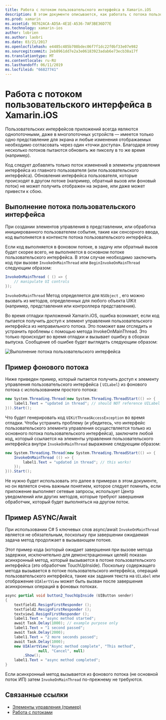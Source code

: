 ```yaml
---
title: Работа с потоком пользовательского интерфейса в Xamarin.iOS
description: В этом документе описывается, как работать с потока пользовательского интерфейса в Xamarin.iOS. Описывает выполнение потока пользовательского интерфейса, пример фонового потока и проверяет async/await.
ms.prod: xamarin
ms.assetid: 98762ACA-AD5A-4E1E-A536-7AF3BE36D77E
ms.technology: xamarin-ios
author: lobrien
ms.author: laobri
ms.date: 03/21/2017
ms.openlocfilehash: e4485c485b708bdec06f7f1dc22f0bf33e07e982
ms.sourcegitcommit: 2eb8961dd7e2a3e06183923adab6e73ecb38a17f
ms.translationtype: MT
ms.contentlocale: ru-RU
ms.lasthandoff: 06/11/2019
ms.locfileid: "66827741"
---
```

# <a name="working-with-the-ui-thread-in-xamarinios"></a>Работа с потоком пользовательского интерфейса в Xamarin.iOS

Пользовательских интерфейсов приложений всегда являются однопоточными, даже в многопоточных устройств — имеется только одно представление для экрана и любые изменения отображаемых необходимо согласовать через один «точки доступа». Благодаря этому несколько потоков пытаются обновить же пикселу в то же время (например).

Код следует добавлять только поток изменений в элементы управления интерфейса из главного пользователя (или пользовательского интерфейса). Обновления интерфейса пользователя, которые происходят в другом потоке (например, обратный вызов или фоновый поток) не может получить отображен на экране, или даже может привести к сбою.

## <a name="ui-thread-execution"></a>Выполнение потока пользовательского интерфейса

При создании элементов управления в представлении, или обработка инициированного пользователем события, такие как сенсорного ввода, код выполняется в контексте потока пользовательского интерфейса.

Если код выполняется в фоновом потоке, в задачу или обратный вызов будет скорее всего, не выполняется в основном потоке пользовательского интерфейса. В этом случае необходимо заключить код при вызове `InvokeOnMainThread` или `BeginInvokeOnMainThread` следующим образом:

```csharp
InvokeOnMainThread ( () => {
    // manipulate UI controls
});
```

`InvokeOnMainThread` Метод определяется для `NSObject` , его можно вызвать из методов, определенных для любого объекта UIKit (например, представления или контроллера представления).

Во время отладки приложений Xamarin.iOS, ошибка возникает, если код пытается получить доступ к элемент управления пользовательского интерфейса из неправильного потока. Это поможет вам отследить и устранить проблемы с помощью метода InvokeOnMainThread. Это только происходит во время отладки и вызывает ошибку в сборках выпуска. Сообщение об ошибке будет выглядеть следующим образом:

 ![](ui-thread-images/image10.png "Выполнение потока пользовательского интерфейса")

 <a name="Background_Thread_Example" />


## <a name="background-thread-example"></a>Пример фонового потока

Ниже приведен пример, который пытается получить доступ к элементу управления пользовательского интерфейса ( `UILabel`) из фонового потока с использованием простого потока:

```csharp
new System.Threading.Thread(new System.Threading.ThreadStart(() => {
    label1.Text = "updated in thread"; // should NOT reference UILabel on background thread!
})).Start();
```

Что будет генерировать код `UIKitThreadAccessException` во время отладки. Чтобы устранить проблему (и убедитесь, что интерфейс пользовательского элемента управления осуществляется только из основного потока пользовательского интерфейса), заключите любой код, который ссылается на элементы управления пользовательского интерфейса внутри `InvokeOnMainThread` выражение следующим образом:

```csharp
new System.Threading.Thread(new System.Threading.ThreadStart(() => {
    InvokeOnMainThread (() => {
        label1.Text = "updated in thread"; // this works!
    });
})).Start();
```

Не нужно будет использовать это далее в примерах в этом документе, но он является очень важным понятием, которое следует помнить, если приложение выполняет сетевые запросы, использует Центр уведомлений или других методов, которые требуют завершения обработчик, который будет выполняться на другом поток.

 <a name="Async_Await_Example" />


## <a name="asyncawait-example"></a>Пример ASYNC/Await

При использовании C# 5 ключевых слов async/await `InvokeOnMainThread` является не обязательным, поскольку при завершении ожидаемая задача метод продолжает в вызывающем потоке.

Этот пример кода (который ожидает завершения при вызове метода задержки, исключительно для демонстрационных целей) показан асинхронный метод, который вызывается в потоке пользовательского интерфейса (это обработчик TouchUpInside). Поскольку содержащего метода вызывается в потоке пользовательского интерфейса, операций пользовательского интерфейса, такие как задания текста на `UILabel` или отображение `UIAlertView` может быть вызван после завершения асинхронных операций в фоновых потоках.

```csharp
async partial void button2_TouchUpInside (UIButton sender)
{
    textfield1.ResignFirstResponder ();
    textfield2.ResignFirstResponder ();
    textview1.ResignFirstResponder ();
    label1.Text = "async method started";
    await Task.Delay(1000); // example purpose only
    label1.Text = "1 second passed";
    await Task.Delay(2000);
    label1.Text = "2 more seconds passed";
    await Task.Delay(1000);
    new UIAlertView("Async method complete", "This method", 
               null, "Cancel", null)
        .Show();
    label1.Text = "async method completed";
}
```

Если асинхронный метод вызывается из фонового потока (не основной поток ИП) затем `InvokeOnMainThread` по-прежнему не требуются.


## <a name="related-links"></a>Связанные ссылки

- [Элементы управления (пример)](https://developer.xamarin.com/samples/monotouch/Controls/)
- [Работа с потоками](~/ios/app-fundamentals/threading.md)
